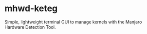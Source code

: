 # mhwd-keteg
Simple, lightweight terminal GUI to manage kernels with the Manjaro Hardware Detection Tool.

